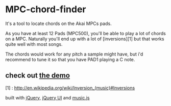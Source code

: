 MPC-chord-finder
========

It's a tool to locate chords on the Akai MPCs pads.

As you have at least 12 Pads (MPC500), you'll be able to play a lot of chords on a MPC.
Naturally you'll end up with a lot of [inversions][1] but that works quite well with most songs.

The chords would work for any pitch a sample might have,
but i'd recommend to tune it so that you have PAD1 playing a C note.


check out [the demo](http://gherkins.github.com/mpc-chordfinder/)
--------

[1] : http://en.wikipedia.org/wiki/Inversion_(music)#Inversions

built with [jQuery](http://jquery.com/), [jQuery UI](http://jqueryui.com/) and [music.js](https://github.com/gregjopa/music.js)
